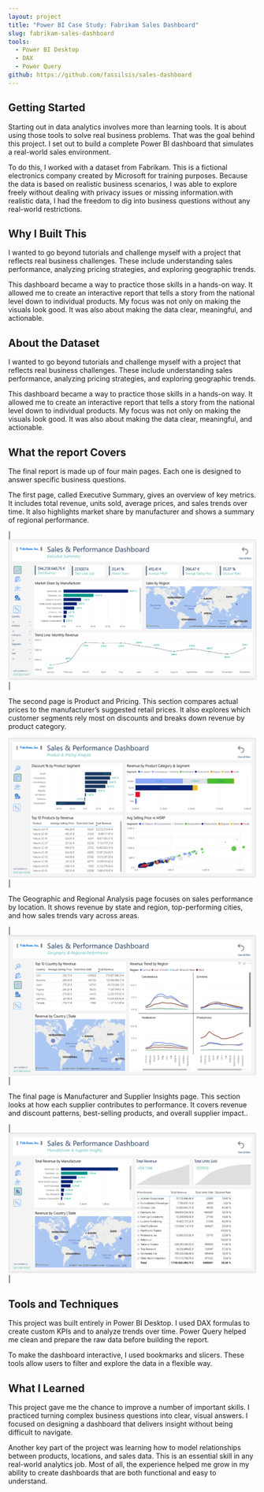 ```yaml
---
layout: project
title: "Power BI Case Study: Fabrikam Sales Dashboard"
slug: fabrikam-sales-dashboard
tools:
  - Power BI Desktop
  - DAX
  - Power Query
github: https://github.com/fassilsis/sales-dashboard
---
```


## Getting Started

Starting out in data analytics involves more than learning tools. It is about using those tools to solve real business problems. That was the goal behind this project. I set out to build a complete Power BI dashboard that simulates a real-world sales environment.

To do this, I worked with a dataset from Fabrikam. This is a fictional electronics company created by Microsoft for training purposes. Because the data is based on realistic business scenarios, I was able to explore freely without dealing with privacy issues or missing information.with realistic data, I had the freedom to dig into business questions without any real-world restrictions.

## Why I Built This

I wanted to go beyond tutorials and challenge myself with a project that reflects real business challenges. These include understanding sales performance, analyzing pricing strategies, and exploring geographic trends.

This dashboard became a way to practice those skills in a hands-on way. It allowed me to create an interactive report that tells a story from the national level down to individual products. My focus was not only on making the visuals look good. It was also about making the data clear, meaningful, and actionable.

## About the Dataset

I wanted to go beyond tutorials and challenge myself with a project that reflects real business challenges. These include understanding sales performance, analyzing pricing strategies, and exploring geographic trends.

This dashboard became a way to practice those skills in a hands-on way. It allowed me to create an interactive report that tells a story from the national level down to individual products. My focus was not only on making the visuals look good. It was also about making the data clear, meaningful, and actionable.

## What the report Covers

The final report is made up of four main pages. Each one is designed to answer specific business questions.

The first page, called Executive Summary, gives an overview of key metrics. It includes total revenue, units sold, average prices, and sales trends over time. It also highlights market share by manufacturer and shows a summary of regional performance.

| ![](https://raw.githubusercontent.com/fassilsis/sales-dashboard/main/screenshots/executive-summary-with-filters-on.png) |

The second page is Product and Pricing. This section compares actual prices to the manufacturer’s suggested retail prices. It also explores which customer segments rely most on discounts and breaks down revenue by product category.

![](https://raw.githubusercontent.com/fassilsis/sales-dashboard/main/screenshots/ppa.png) |
 
The Geographic and Regional Analysis page focuses on sales performance by location. It shows revenue by state and region, top-performing cities, and how sales trends vary across areas.

| ![](https://raw.githubusercontent.com/fassilsis/sales-dashboard/main/screenshots/gra.png) |

The final page is Manufacturer and Supplier Insights page. This section looks at how each supplier contributes to performance. It covers revenue and discount patterns, best-selling products, and overall supplier impact..

| ![](https://raw.githubusercontent.com/fassilsis/sales-dashboard/main/screenshots/msi.png) |

## Tools and Techniques

This project was built entirely in Power BI Desktop. I used DAX formulas to create custom KPIs and to analyze trends over time. Power Query helped me clean and prepare the raw data before building the report.

To make the dashboard interactive, I used bookmarks and slicers. These tools allow users to filter and explore the data in a flexible way.

## What I Learned

This project gave me the chance to improve a number of important skills. I practiced turning complex business questions into clear, visual answers. I focused on designing a dashboard that delivers insight without being difficult to navigate.

Another key part of the project was learning how to model relationships between products, locations, and sales data. This is an essential skill in any real-world analytics job. Most of all, the experience helped me grow in my ability to create dashboards that are both functional and easy to understand.





